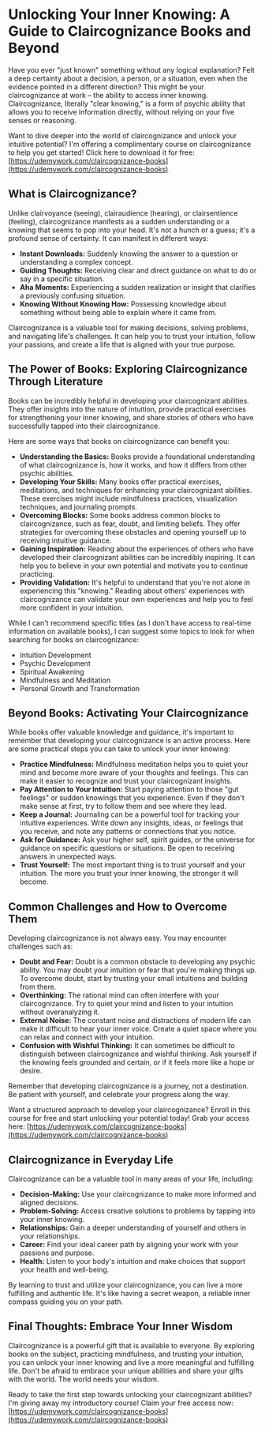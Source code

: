# Unlocking Your Inner Knowing: A Guide to Claircognizance Books and Beyond

Have you ever "just known" something without any logical explanation? Felt a deep certainty about a decision, a person, or a situation, even when the evidence pointed in a different direction? This might be your claircognizance at work – the ability to access inner knowing. Claircognizance, literally "clear knowing," is a form of psychic ability that allows you to receive information directly, without relying on your five senses or reasoning.

Want to dive deeper into the world of claircognizance and unlock your intuitive potential? I'm offering a complimentary course on claircognizance to help you get started! Click here to download it for free: [https://udemywork.com/claircognizance-books](https://udemywork.com/claircognizance-books)

## What is Claircognizance?

Unlike clairvoyance (seeing), clairaudience (hearing), or clairsentience (feeling), claircognizance manifests as a sudden understanding or a knowing that seems to pop into your head. It's not a hunch or a guess; it's a profound sense of certainty. It can manifest in different ways:

*   **Instant Downloads:** Suddenly knowing the answer to a question or understanding a complex concept.
*   **Guiding Thoughts:** Receiving clear and direct guidance on what to do or say in a specific situation.
*   **Aha Moments:** Experiencing a sudden realization or insight that clarifies a previously confusing situation.
*   **Knowing Without Knowing How:** Possessing knowledge about something without being able to explain where it came from.

Claircognizance is a valuable tool for making decisions, solving problems, and navigating life's challenges. It can help you to trust your intuition, follow your passions, and create a life that is aligned with your true purpose.

## The Power of Books: Exploring Claircognizance Through Literature

Books can be incredibly helpful in developing your claircognizant abilities. They offer insights into the nature of intuition, provide practical exercises for strengthening your inner knowing, and share stories of others who have successfully tapped into their claircognizance.

Here are some ways that books on claircognizance can benefit you:

*   **Understanding the Basics:** Books provide a foundational understanding of what claircognizance is, how it works, and how it differs from other psychic abilities.
*   **Developing Your Skills:** Many books offer practical exercises, meditations, and techniques for enhancing your claircognizant abilities. These exercises might include mindfulness practices, visualization techniques, and journaling prompts.
*   **Overcoming Blocks:** Some books address common blocks to claircognizance, such as fear, doubt, and limiting beliefs. They offer strategies for overcoming these obstacles and opening yourself up to receiving intuitive guidance.
*   **Gaining Inspiration:** Reading about the experiences of others who have developed their claircognizant abilities can be incredibly inspiring. It can help you to believe in your own potential and motivate you to continue practicing.
*   **Providing Validation:** It's helpful to understand that you're not alone in experiencing this "knowing." Reading about others' experiences with claircognizance can validate your own experiences and help you to feel more confident in your intuition.

While I can't recommend specific titles (as I don't have access to real-time information on available books), I can suggest some topics to look for when searching for books on claircognizance:

*   Intuition Development
*   Psychic Development
*   Spiritual Awakening
*   Mindfulness and Meditation
*   Personal Growth and Transformation

## Beyond Books: Activating Your Claircognizance

While books offer valuable knowledge and guidance, it's important to remember that developing your claircognizance is an active process. Here are some practical steps you can take to unlock your inner knowing:

*   **Practice Mindfulness:** Mindfulness meditation helps you to quiet your mind and become more aware of your thoughts and feelings. This can make it easier to recognize and trust your claircognizant insights.
*   **Pay Attention to Your Intuition:** Start paying attention to those "gut feelings" or sudden knowings that you experience. Even if they don't make sense at first, try to follow them and see where they lead.
*   **Keep a Journal:** Journaling can be a powerful tool for tracking your intuitive experiences. Write down any insights, ideas, or feelings that you receive, and note any patterns or connections that you notice.
*   **Ask for Guidance:** Ask your higher self, spirit guides, or the universe for guidance on specific questions or situations. Be open to receiving answers in unexpected ways.
*   **Trust Yourself:** The most important thing is to trust yourself and your intuition. The more you trust your inner knowing, the stronger it will become.

## Common Challenges and How to Overcome Them

Developing claircognizance is not always easy. You may encounter challenges such as:

*   **Doubt and Fear:** Doubt is a common obstacle to developing any psychic ability. You may doubt your intuition or fear that you're making things up. To overcome doubt, start by trusting your small intuitions and building from there.
*   **Overthinking:** The rational mind can often interfere with your claircognizance. Try to quiet your mind and listen to your intuition without overanalyzing it.
*   **External Noise:** The constant noise and distractions of modern life can make it difficult to hear your inner voice. Create a quiet space where you can relax and connect with your intuition.
*   **Confusion with Wishful Thinking:** It can sometimes be difficult to distinguish between claircognizance and wishful thinking. Ask yourself if the knowing feels grounded and certain, or if it feels more like a hope or desire.

Remember that developing claircognizance is a journey, not a destination. Be patient with yourself, and celebrate your progress along the way.

Want a structured approach to develop your claircognizance? Enroll in this course for free and start unlocking your potential today! Grab your access here: [https://udemywork.com/claircognizance-books](https://udemywork.com/claircognizance-books)

## Claircognizance in Everyday Life

Claircognizance can be a valuable tool in many areas of your life, including:

*   **Decision-Making:** Use your claircognizance to make more informed and aligned decisions.
*   **Problem-Solving:** Access creative solutions to problems by tapping into your inner knowing.
*   **Relationships:** Gain a deeper understanding of yourself and others in your relationships.
*   **Career:** Find your ideal career path by aligning your work with your passions and purpose.
*   **Health:** Listen to your body's intuition and make choices that support your health and well-being.

By learning to trust and utilize your claircognizance, you can live a more fulfilling and authentic life. It's like having a secret weapon, a reliable inner compass guiding you on your path.

## Final Thoughts: Embrace Your Inner Wisdom

Claircognizance is a powerful gift that is available to everyone. By exploring books on the subject, practicing mindfulness, and trusting your intuition, you can unlock your inner knowing and live a more meaningful and fulfilling life. Don't be afraid to embrace your unique abilities and share your gifts with the world. The world needs your wisdom.

Ready to take the first step towards unlocking your claircognizant abilities? I'm giving away my introductory course! Claim your free access now: [https://udemywork.com/claircognizance-books](https://udemywork.com/claircognizance-books)
